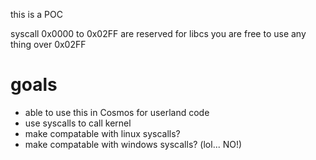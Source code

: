 this is a POC

syscall 0x0000 to 0x02FF are reserved for libcs you are free to use any thing over 0x02FF

# goals

* able to use this in Cosmos for userland code
* use syscalls to call kernel
* make compatable with linux syscalls?
* make compatable with windows syscalls? (lol... NO!)
